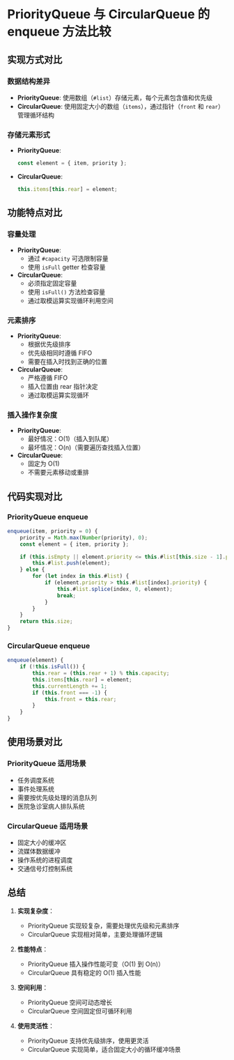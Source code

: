 # PriorityQueue 与 CircularQueue 的 enqueue 方法比较

## 实现方式对比

### 数据结构差异

- **PriorityQueue**: 使用数组（`#list`）存储元素，每个元素包含值和优先级
- **CircularQueue**: 使用固定大小的数组（`items`），通过指针（`front` 和 `rear`）管理循环结构

### 存储元素形式

- **PriorityQueue**:

  ```javascript
  const element = { item, priority };
  ```

- **CircularQueue**:

  ```javascript
  this.items[this.rear] = element;
  ```

## 功能特点对比

### 容量处理

- **PriorityQueue**:
  - 通过 `#capacity` 可选限制容量
  - 使用 `isFull` getter 检查容量
- **CircularQueue**:
  - 必须指定固定容量
  - 使用 `isFull()` 方法检查容量
  - 通过取模运算实现循环利用空间

### 元素排序

- **PriorityQueue**:
  - 根据优先级排序
  - 优先级相同时遵循 FIFO
  - 需要在插入时找到正确的位置
- **CircularQueue**:
  - 严格遵循 FIFO
  - 插入位置由 rear 指针决定
  - 通过取模运算实现循环

### 插入操作复杂度

- **PriorityQueue**:
  - 最好情况：O(1)（插入到队尾）
  - 最坏情况：O(n)（需要遍历查找插入位置）
- **CircularQueue**:
  - 固定为 O(1)
  - 不需要元素移动或重排

## 代码实现对比

### PriorityQueue enqueue

```javascript
enqueue(item, priority = 0) {
    priority = Math.max(Number(priority), 0);
    const element = { item, priority };

    if (this.isEmpty || element.priority <= this.#list[this.size - 1].priority) {
        this.#list.push(element);
    } else {
        for (let index in this.#list) {
            if (element.priority > this.#list[index].priority) {
                this.#list.splice(index, 0, element);
                break;
            }
        }
    }
    return this.size;
}
```

### CircularQueue enqueue

```javascript
enqueue(element) {
    if (!this.isFull()) {
        this.rear = (this.rear + 1) % this.capacity;
        this.items[this.rear] = element;
        this.currentLength += 1;
        if (this.front === -1) {
            this.front = this.rear;
        }
    }
}
```

## 使用场景对比

### PriorityQueue 适用场景

- 任务调度系统
- 事件处理系统
- 需要按优先级处理的消息队列
- 医院急诊室病人排队系统

### CircularQueue 适用场景

- 固定大小的缓冲区
- 流媒体数据缓冲
- 操作系统的进程调度
- 交通信号灯控制系统

## 总结

1. **实现复杂度**：
   - PriorityQueue 实现较复杂，需要处理优先级和元素排序
   - CircularQueue 实现相对简单，主要处理循环逻辑

2. **性能特点**：
   - PriorityQueue 插入操作性能可变（O(1) 到 O(n)）
   - CircularQueue 具有稳定的 O(1) 插入性能

3. **空间利用**：
   - PriorityQueue 空间可动态增长
   - CircularQueue 空间固定但可循环利用

4. **使用灵活性**：
   - PriorityQueue 支持优先级排序，使用更灵活
   - CircularQueue 实现简单，适合固定大小的循环缓冲场景
